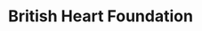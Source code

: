 ---
title: "British Heart Foundation"
url: /llanelli/british-heart-foundation/
shop: Gebrauchtwaren
---